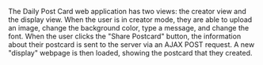 The Daily Post Card web application has two views: the creator view and the display view. When the user is in creator mode, they are able to upload an image, change the background color, type a message, and change the font. When the user clicks the "Share Postcard" button, the information about their postcard is sent to the server via an AJAX POST request. A new "display" webpage is then loaded, showing the postcard that they created. 


